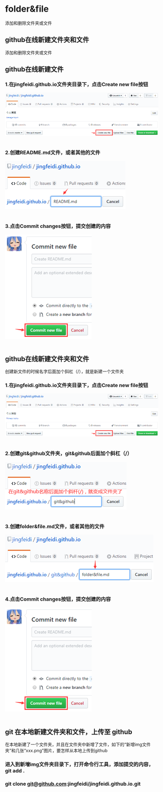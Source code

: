 # folder&file
添加和删除文件夹或文件

## github在线新建文件夹和文件
添加和删除文件夹或文件
## github在线新建文件
### 1.在jingfeidi.github.io文件夹目录下，点击Create new file按钮
![](https://github.com/jingfeidi/jingfeidi.github.io/blob/master/git%26github/img/20200114173022.png)<br><br>

### 2.创建README.md文件，或者其他的文件
![](https://github.com/jingfeidi/jingfeidi.github.io/blob/master/git%26github/img/20200114173352.png)<br><br>

### 3.点击Commit changes按钮，提交创建的内容
![](https://github.com/jingfeidi/jingfeidi.github.io/blob/master/git%26github/img/20200114173510.png)<br><br>

## github在线新建文件夹和文件
创建新文件的时候名字后面加个斜杠（/），就是新建一个文件夹

### 1.在jingfeidi.github.io文件夹目录下，点击Create new file按钮
![](https://github.com/jingfeidi/jingfeidi.github.io/blob/master/git%26github/img/20200114173022.png)<br><br>

### 2.创建git&github文件夹，git&github后面加个斜杠（/）
![](https://github.com/jingfeidi/jingfeidi.github.io/blob/master/git%26github/img/20200114173715.png)<br><br>

### 3.创建folder&file.md文件，或者其他的文件
![](https://github.com/jingfeidi/jingfeidi.github.io/blob/master/git%26github/img/20200114173825.png)<br><br>

### 4.点击Commit changes按钮，提交创建的内容
![](https://github.com/jingfeidi/jingfeidi.github.io/blob/master/git%26github/img/20200114173510.png)<br><br>


## git 在本地新建文件夹和文件，上传至 github
在本地新建了一个文件夹，并且在文件夹中新增了文件，如下的“新增img文件夹”和几张“xxx.png”图片，要怎样从本地上传到github

### 进入到新增img文件夹目录下，打开命令行工具，添加提交的内容，git add .
### git clone git@github.com:jingfeidi/jingfeidi.github.io.git
